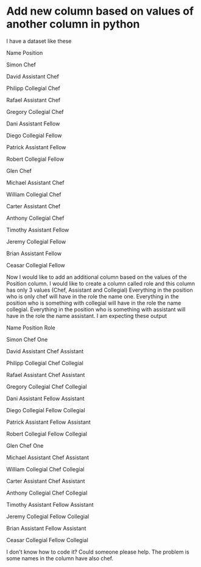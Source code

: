 
# Add new column based on values of another column in python

I have a dataset like these




Name
Position




Simon
Chef


David
Assistant Chef


Philipp
Collegial Chef


Rafael
Assistant Chef


Gregory
Collegial Chef


Dani
Assistant Fellow


Diego
Collegial Fellow


Patrick
Assistant Fellow


Robert
Collegial Fellow


Glen
Chef


Michael
Assistant Chef


William
Collegial Chef


Carter
Assistant Chef


Anthony
Collegial Chef


Timothy
Assistant Fellow


Jeremy
Collegial Fellow


Brian
Assistant Fellow


Ceasar
Collegial Fellow




Now I would like to add an additional column based on the values of the Position column.
I would like to create a column called role and this column has only 3 values (Chef, Assistant and Collegial)
Everything in the position who is only chef will have in the role the name one.
Everything in the position who is something with collegial will have in the role the name  collegial.
Everything in the position who is something with assistant will have in the role the name  assistant.
I am expecting these output




Name
Position
Role




Simon
Chef
One


David
Assistant Chef
Assistant


Philipp
Collegial Chef
Collegial


Rafael
Assistant Chef
Assistant


Gregory
Collegial Chef
Collegial


Dani
Assistant Fellow
Assistant


Diego
Collegial Fellow
Collegial


Patrick
Assistant Fellow
Assistant


Robert
Collegial Fellow
Collegial


Glen
Chef
One


Michael
Assistant Chef
Assistant


William
Collegial Chef
Collegial


Carter
Assistant Chef
Assistant


Anthony
Collegial Chef
Collegial


Timothy
Assistant Fellow
Assistant


Jeremy
Collegial Fellow
Collegial


Brian
Assistant Fellow
Assistant


Ceasar
Collegial Fellow
Collegial




I don't know how to code it? Could someone please help. The problem is some names in the column have also chef.

        